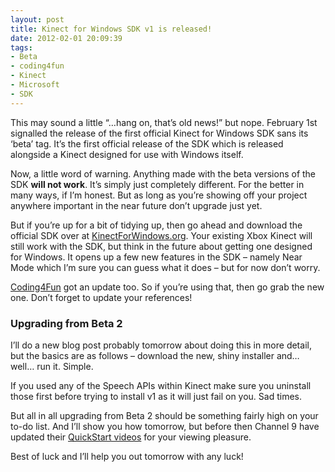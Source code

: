 ```yaml
---
layout: post
title: Kinect for Windows SDK v1 is released!
date: 2012-02-01 20:09:39
tags:
- Beta
- coding4fun
- Kinect
- Microsoft
- SDK
---
```

<p>This may sound a little “…hang on, that’s old news!” but nope. February 1st signalled the release of the first official Kinect for Windows SDK sans its ‘beta’ tag. It’s the first official release of the SDK which is released alongside a Kinect designed for use with Windows itself.</p>
<p>Now, a little word of warning. Anything made with the beta versions of the SDK <strong>will not work</strong>. It’s simply just completely different. For the better in many ways, if I’m honest. But as long as you’re showing off your project anywhere important in the near future don’t upgrade just yet.</p>
<p>But if you’re up for a bit of tidying up, then go ahead and download the official SDK over at <a href="http://www.kinectforwindows.org">KinectForWindows.org</a>. Your existing Xbox Kinect will still work with the SDK, but think in the future about getting one designed for Windows. It opens up a few new features in the SDK – namely Near Mode which I’m sure you can guess what it does – but for now don’t worry.</p>
<p><a href="http://c4fkinect.codeplex.com/releases/view/81523">Coding4Fun</a> got an update too. So if you’re using that, then go grab the new one. Don’t forget to update your references!</p>
<h3>Upgrading from Beta 2</h3>
<p>I’ll do a new blog post probably tomorrow about doing this in more detail, but the basics are as follows – download the new, shiny installer and… well… run it. Simple.</p>
<p>If you used any of the Speech APIs within Kinect make sure you uninstall those first before trying to install v1 as it will just fail on you. Sad times.</p>
<p>But all in all upgrading from Beta 2 should be something fairly high on your to-do list. And I’ll show you how tomorrow, but before then Channel 9 have updated their <a href="http://channel9.msdn.com/Series/KinectQuickstart/Installing-and-Using-the-Kinect-Sensor?utm_source=dlvr.it&amp;utm_medium=twitter">QuickStart videos</a> for your viewing pleasure.</p>
<p>Best of luck and I’ll help you out tomorrow with any luck!</p>
